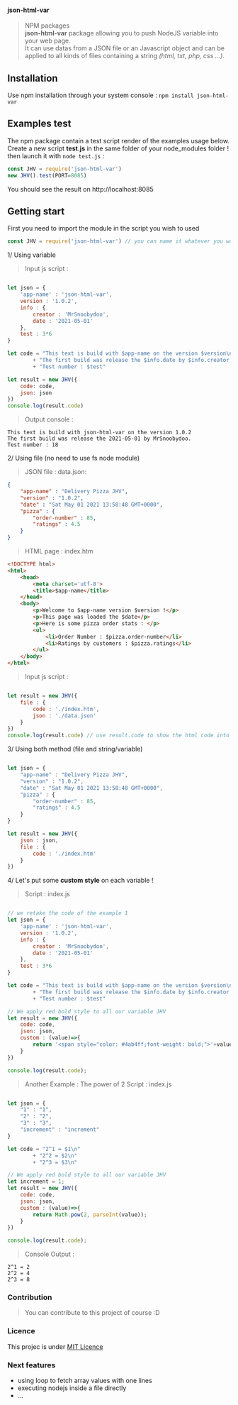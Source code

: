 #### json-html-var
> NPM packages <br>
**json-html-var** package allowing you to push NodeJS variable into your web page. <br >
It can use datas from a JSON file or an Javascript object and can be applied to all kinds of files containing a string *(html, txt, php, css ...)*.

## Installation

Use npm installation through your system console : 
`npm install json-html-var`

## Examples test

The npm package contain a test script render of the examples usage below. <br>
Create a new script **test.js** in the same folder of your node_modules folder ! then launch it with `node test.js` :
```js
const JHV = require('json-html-var')
new JHV().test(PORT=8085)
```
You should see the result on http://localhost:8085

## Getting start 

First you need to import the module in the script you wish to used
```js
const JHV = require('json-html-var') // you can name it whatever you want
```
1/ Using variable

> Input js script :
```js

let json = {
    'app-name' : 'json-html-var',
    version : '1.0.2',
    info : {
        creator : 'MrSnoobydoo',
        date : '2021-05-01'
    },
    test : 3*6
}

let code = "This text is build with $app-name on the version $version\n"
		+ "The first build was release the $info.date by $info.creator.\n"
		+ "Test number : $test"

let result = new JHV({
	code: code, 
	json: json
})
console.log(result.code)

```
> Output console :
```
This text is build with json-html-var on the version 1.0.2
The first build was release the 2021-05-01 by MrSnoobydoo.
Test number : 18
````

2/ Using file (no need to use fs node module)

> JSON file : data.json: 
```json
{
    "app-name" : "Delivery Pizza JHV",
    "version" : "1.0.2",
    "date" : "Sat May 01 2021 13:58:48 GMT+0000",
    "pizza" : {
    	"order-number" : 85,
    	"ratings" : 4.5
    }
}
```
> HTML page : index.htm
```html
<!DOCTYPE html>
<html>
	<head>
		<meta charset='utf-8'>
		<title>$app-name</title>
	</head>
	<body>
		<p>Welcome to $app-name version $version !</p>
		<p>This page was loaded the $date</p>
		<p>Here is some pizza order stats : </p>
		<ul>
			<li>Order Number : $pizza.order-number</li>
			<li>Ratings by customers : $pizza.ratings</li>
		</ul>
	</body>
</html>
```
> Input js script :
```js

let result = new JHV({
	file : {
		code : './index.htm',
		json : './data.json'
	}
})
console.log(result.code) // use result.code to show the html code into your http server

```
3/ Using both method (file and string/variable)
```js

let json = {
    "app-name" : "Delivery Pizza JHV",
    "version" : "1.0.2",
    "date" : "Sat May 01 2021 13:58:48 GMT+0000",
    "pizza" : {
    	"order-number" : 85,
    	"ratings" : 4.5
    }
}

let result = new JHV({
	json : json,
	file : {
		code : './index.htm'
	}
})

```

4/ Let's put some **custom style** on each variable !
> Script : index.js
```js

// we retake the code of the example 1
let json = {
    'app-name' : 'json-html-var',
    version : '1.0.2',
    info : {
        creator : 'MrSnoobydoo',
        date : '2021-05-01'
    },
    test : 3*6
}

let code = "This text is build with $app-name on the version $version\n"
		+ "The first build was release the $info.date by $info.creator.\n"
		+ "Test number : $test"

// We apply red bold style to all our variable JHV
let result = new JHV({
	code: code,
	json: json,
	custom : (value)=>{
		return '<span style="color: #4ab4ff;font-weight: bold;">'+value+'</span>'
	}
})

console.log(result.code);

````


> Another Example : The power of 2
> Script : index.js
```js

let json = {
	"1" : "1",
	"2" : "2",
	"3" : "3",
	"increment" : "increment"
}

let code = "2^1 = $1\n"
		+ "2^2 = $2\n"
		+ "2^3 = $3\n"

// We apply red bold style to all our variable JHV
let increment = 1;
let result = new JHV({
	code: code,
	json: json,
	custom : (value)=>{
		return Math.pow(2, parseInt(value));
	}
})

console.log(result.code);

````
> Console Output :
```
2^1 = 2
2^2 = 4
2^3 = 8
```
### Contribution
> You can contribute to this project of course :D

### Licence
This projec is under [MIT Licence](https://github.com/electron/electron/blob/master/LICENSE)

### Next features
- using loop to fetch array values with one lines
- executing nodejs inside a file directly
- ...